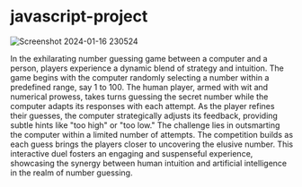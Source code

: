 # javascript-project


![Screenshot 2024-01-16 230524](https://github.com/bicky007/javascript-project/assets/128511616/7ba72a02-6bb5-4939-b356-b90ed0693b9d)

In the exhilarating number guessing game between a computer and a person, players experience a dynamic blend of strategy and intuition. The game begins with the computer randomly selecting a number within a predefined range, say 1 to 100. The human player, armed with wit and numerical prowess, takes turns guessing the secret number while the computer adapts its responses with each attempt. As the player refines their guesses, the computer strategically adjusts its feedback, providing subtle hints like "too high" or "too low." The challenge lies in outsmarting the computer within a limited number of attempts. The competition builds as each guess brings the players closer to uncovering the elusive number. This interactive duel fosters an engaging and suspenseful experience, showcasing the synergy between human intuition and artificial intelligence in the realm of number guessing.
